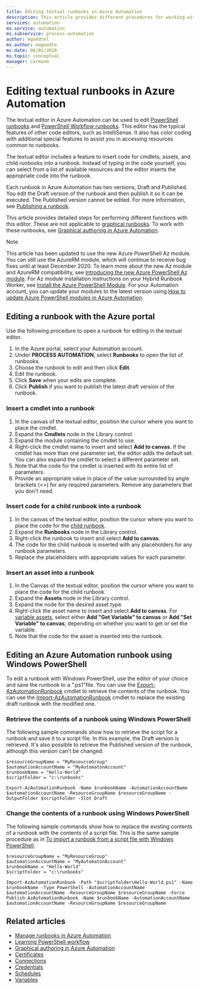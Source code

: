 ```yaml
---
title: Editing textual runbooks in Azure Automation
description: This article provides different procedures for working with PowerShell and PowerShell Workflow runbooks in Azure Automation using the textual editor.
services: automation
ms.service: automation
ms.subservice: process-automation
author: mgoedtel
ms.author: magoedte
ms.date: 08/01/2018
ms.topic: conceptual
manager: carmonm
---
```

# Editing textual runbooks in Azure Automation

The textual editor in Azure Automation can be used to edit [PowerShell runbooks](automation-runbook-types.md#powershell-runbooks) and [PowerShell Workflow runbooks](automation-runbook-types.md#powershell-workflow-runbooks). This editor has the typical features of other code editors, such as IntelliSense. It also has color coding with additional special features to assist you in accessing resources common to runbooks. 

The textual editor includes a feature to insert code for cmdlets, assets, and child runbooks into a runbook. Instead of typing in the code yourself, you can select from a list of available resources and the editor inserts the appropriate code into the runbook.

Each runbook in Azure Automation has two versions, Draft and Published. You edit the Draft version of the runbook and then publish it so it can be executed. The Published version cannot be edited. For more information, see [Publishing a runbook](manage-runbooks.md#publish-a-runbook).

This article provides detailed steps for performing different functions with this editor. These are not applicable to [graphical runbooks](automation-runbook-types.md#graphical-runbooks). To work with these runbooks, see [Graphical authoring in Azure Automation](automation-graphical-authoring-intro.md).

>[!NOTE]
>This article has been updated to use the new Azure PowerShell Az module. You can still use the AzureRM module, which will continue to receive bug fixes until at least December 2020. To learn more about the new Az module and AzureRM compatibility, see [Introducing the new Azure PowerShell Az module](https://docs.microsoft.com/powershell/azure/new-azureps-module-az?view=azps-3.5.0). For Az module installation instructions on your Hybrid Runbook Worker, see [Install the Azure PowerShell Module](https://docs.microsoft.com/powershell/azure/install-az-ps?view=azps-3.5.0). For your Automation account, you can update your modules to the latest version using [How to update Azure PowerShell modules in Azure Automation](automation-update-azure-modules.md).

## Editing a runbook with the Azure portal

Use the following procedure to open a runbook for editing in the textual editor.

1. In the Azure portal, select your Automation account.
2. Under **PROCESS AUTOMATION**, select **Runbooks** to open the list of runbooks.
3. Choose the runbook to edit and then click **Edit**.
4. Edit the runbook.
5. Click **Save** when your edits are complete.
6. Click **Publish** if you want to publish the latest draft version of the runbook.

### Insert a cmdlet into a runbook

1. In the canvas of the textual editor, position the cursor where you want to place the cmdlet.
2. Expand the **Cmdlets** node in the Library control.
3. Expand the module containing the cmdlet to use.
4. Right-click the cmdlet name to insert and select **Add to canvas**. If the cmdlet has more than one parameter set, the editor adds the default set. You can also expand the cmdlet to select a different parameter set.
5. Note that the code for the cmdlet is inserted with its entire list of parameters.
6. Provide an appropriate value in place of the value surrounded by angle brackets (<>) for any required parameters. Remove any parameters that you don't need.

### Insert code for a child runbook into a runbook

1. In the canvas of the textual editor, position the cursor where you want to place the code for the [child runbook](automation-child-runbooks.md).
2. Expand the **Runbooks** node in the Library control.
3. Right-click the runbook to insert and select **Add to canvas**.
4. The code for the child runbook is inserted with any placeholders for any runbook parameters.
5. Replace the placeholders with appropriate values for each parameter.

### Insert an asset into a runbook

1. In the Canvas of the textual editor, position the cursor where you want to place the code for the child runbook.
2. Expand the **Assets** node in the Library control.
3. Expand the node for the desired asset type.
4. Right-click the asset name to insert and select **Add to canvas**. For [variable assets](automation-variables.md), select either **Add "Get Variable" to canvas** or **Add "Set Variable" to canvas**, depending on whether you want to get or set the variable.
5. Note that the code for the asset is inserted into the runbook.

## Editing an Azure Automation runbook using Windows PowerShell

To edit a runbook with Windows PowerShell, use the editor of your choice and save the runbook to a ".ps1"file. You can use the [Export-AzAutomationRunbook](/powershell/module/Az.Automation/Export-AzAutomationRunbook) cmdlet to retrieve the contents of the runbook. You can use the  [Import-AzAutomationRunbook](/powershell/module/Az.Automation/import-azautomationrunbook) cmdlet to replace the existing draft runbook with the modified one.

### Retrieve the contents of a runbook using Windows PowerShell

The following sample commands show how to retrieve the script for a runbook and save it to a script file. In this example, the Draft version is retrieved. It's also possible to retrieve the Published version of the runbook, although this version can't be changed.

```powershell-interactive
$resourceGroupName = "MyResourceGroup"
$automationAccountName = "MyAutomatonAccount"
$runbookName = "Hello-World"
$scriptFolder = "c:\runbooks"

Export-AzAutomationRunbook -Name $runbookName -AutomationAccountName $automationAccountName -ResourceGroupName $resourceGroupName -OutputFolder $scriptFolder -Slot Draft
```

### Change the contents of a runbook using Windows PowerShell

The following sample commands show how to replace the existing contents of a runbook with the contents of a script file. This is the same sample procedure as in [To import a runbook from a script file with Windows PowerShell](manage-runbooks.md#import-a-runbook).

```powershell-interactive
$resourceGroupName = "MyResourceGroup"
$automationAccountName = "MyAutomatonAccount"
$runbookName = "Hello-World"
$scriptFolder = "c:\runbooks"

Import-AzAutomationRunbook -Path "$scriptfolder\Hello-World.ps1" -Name $runbookName -Type PowerShell -AutomationAccountName $automationAccountName -ResourceGroupName $resourceGroupName -Force
Publish-AzAutomationRunbook -Name $runbookName -AutomationAccountName $automationAccountName -ResourceGroupName $resourceGroupName
```

## Related articles

* [Manage runbooks in Azure Automation](manage-runbooks.md)
* [Learning PowerShell workflow](automation-powershell-workflow.md)
* [Graphical authoring in Azure Automation](automation-graphical-authoring-intro.md)
* [Certificates](automation-certificates.md)
* [Connections](automation-connections.md)
* [Credentials](automation-credentials.md)
* [Schedules](automation-schedules.md)
* [Variables](automation-variables.md)

